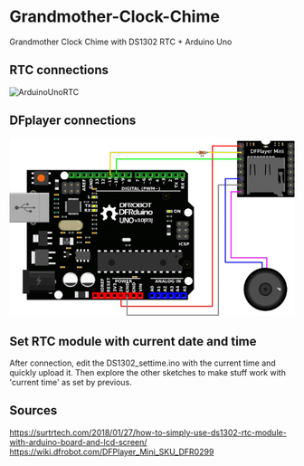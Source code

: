 # Grandmother-Clock-Chime
Grandmother Clock Chime with DS1302 RTC + Arduino Uno 

## RTC connections



![ArduinoUnoRTC](https://i0.wp.com/surtrtech.com/wp-content/uploads/2018/01/4f79e-1.png?resize=640%2C454&ssl=1)


## DFplayer connections



![DFplayer](https://raw.githubusercontent.com/DFRobot/DFRobotMediaWikiImage/master/Image/playerMini.png)



## Set RTC module with current date and time


After connection, edit the DS1302_settime.ino with the current time and quickly upload it.
Then explore the other sketches to make stuff work with 'current time' as set by previous.






## Sources
https://surtrtech.com/2018/01/27/how-to-simply-use-ds1302-rtc-module-with-arduino-board-and-lcd-screen/
https://wiki.dfrobot.com/DFPlayer_Mini_SKU_DFR0299

